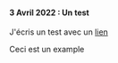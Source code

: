 #### 3 Avril 2022 : Un test 


J'écris un test avec un <a href="https://google.fr">lien</a>

Ceci est un example